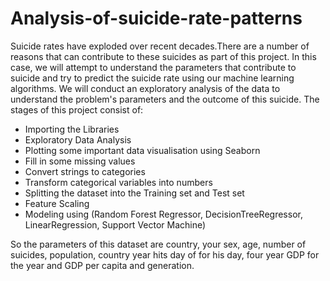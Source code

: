 # Analysis-of-suicide-rate-patterns

Suicide rates have exploded over recent decades.There are a number of reasons that can contribute to these suicides as part of this project.
In this case, we will attempt to understand the parameters that contribute to suicide and try to predict the suicide rate using our machine learning algorithms.
We will conduct an exploratory analysis of the data to understand the problem's parameters and the outcome of this suicide.
The stages of this project consist of:
- Importing the Libraries
- Exploratory Data Analysis
- Plotting some important data visualisation using Seaborn
- Fill in some missing values
- Convert strings to categories
- Transform categorical variables into numbers
- Splitting the dataset into the Training set and Test set
- Feature Scaling 
- Modeling using (Random Forest Regressor, DecisionTreeRegressor, LinearRegression, Support Vector Machine)

So the parameters of this dataset are country, your sex, age, number of suicides, population,
country year hits day of for his day, four year GDP for the year and GDP per capita and generation.
